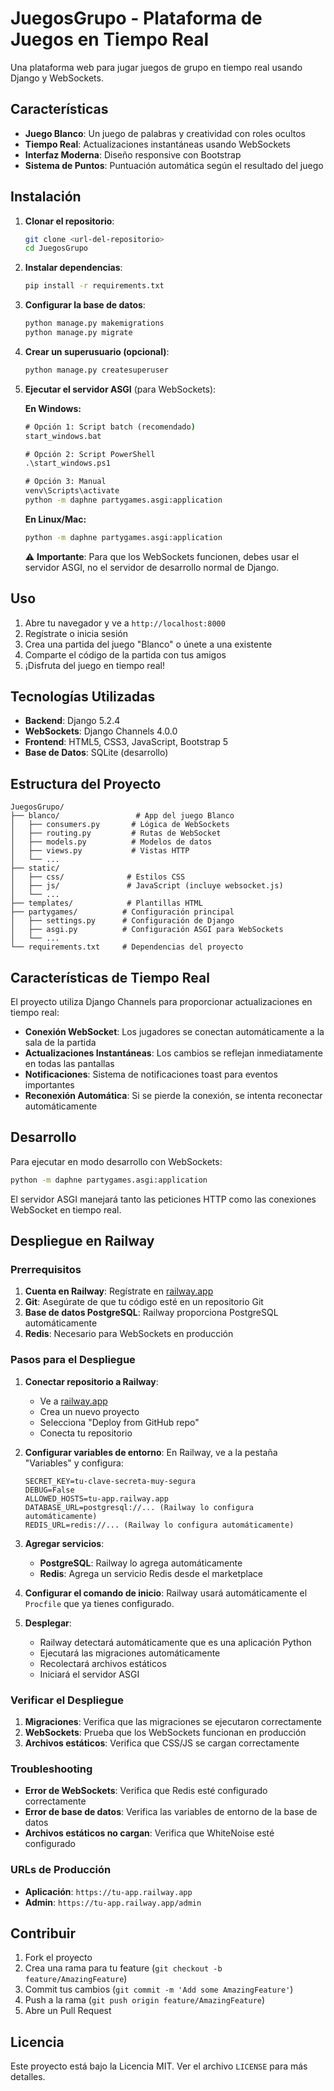 # JuegosGrupo - Plataforma de Juegos en Tiempo Real

Una plataforma web para jugar juegos de grupo en tiempo real usando Django y WebSockets.

## Características

- **Juego Blanco**: Un juego de palabras y creatividad con roles ocultos
- **Tiempo Real**: Actualizaciones instantáneas usando WebSockets
- **Interfaz Moderna**: Diseño responsive con Bootstrap
- **Sistema de Puntos**: Puntuación automática según el resultado del juego

## Instalación

1. **Clonar el repositorio**:
   ```bash
   git clone <url-del-repositorio>
   cd JuegosGrupo
   ```

2. **Instalar dependencias**:
   ```bash
   pip install -r requirements.txt
   ```

3. **Configurar la base de datos**:
   ```bash
   python manage.py makemigrations
   python manage.py migrate
   ```

4. **Crear un superusuario (opcional)**:
   ```bash
   python manage.py createsuperuser
   ```

5. **Ejecutar el servidor ASGI** (para WebSockets):

   **En Windows:**
   ```cmd
   # Opción 1: Script batch (recomendado)
   start_windows.bat
   
   # Opción 2: Script PowerShell
   .\start_windows.ps1
   
   # Opción 3: Manual
   venv\Scripts\activate
   python -m daphne partygames.asgi:application
   ```

   **En Linux/Mac:**
   ```bash
   python -m daphne partygames.asgi:application
   ```
   
   ⚠️ **Importante**: Para que los WebSockets funcionen, debes usar el servidor ASGI, no el servidor de desarrollo normal de Django.

## Uso

1. Abre tu navegador y ve a `http://localhost:8000`
2. Regístrate o inicia sesión
3. Crea una partida del juego "Blanco" o únete a una existente
4. Comparte el código de la partida con tus amigos
5. ¡Disfruta del juego en tiempo real!

## Tecnologías Utilizadas

- **Backend**: Django 5.2.4
- **WebSockets**: Django Channels 4.0.0
- **Frontend**: HTML5, CSS3, JavaScript, Bootstrap 5
- **Base de Datos**: SQLite (desarrollo)

## Estructura del Proyecto

```
JuegosGrupo/
├── blanco/                 # App del juego Blanco
│   ├── consumers.py       # Lógica de WebSockets
│   ├── routing.py         # Rutas de WebSocket
│   ├── models.py          # Modelos de datos
│   ├── views.py           # Vistas HTTP
│   └── ...
├── static/
│   ├── css/              # Estilos CSS
│   ├── js/               # JavaScript (incluye websocket.js)
│   └── ...
├── templates/            # Plantillas HTML
├── partygames/          # Configuración principal
│   ├── settings.py      # Configuración de Django
│   ├── asgi.py          # Configuración ASGI para WebSockets
│   └── ...
└── requirements.txt     # Dependencias del proyecto
```

## Características de Tiempo Real

El proyecto utiliza Django Channels para proporcionar actualizaciones en tiempo real:

- **Conexión WebSocket**: Los jugadores se conectan automáticamente a la sala de la partida
- **Actualizaciones Instantáneas**: Los cambios se reflejan inmediatamente en todas las pantallas
- **Notificaciones**: Sistema de notificaciones toast para eventos importantes
- **Reconexión Automática**: Si se pierde la conexión, se intenta reconectar automáticamente

## Desarrollo

Para ejecutar en modo desarrollo con WebSockets:

```bash
python -m daphne partygames.asgi:application
```

El servidor ASGI manejará tanto las peticiones HTTP como las conexiones WebSocket en tiempo real.

## Despliegue en Railway

### Prerrequisitos

1. **Cuenta en Railway**: Regístrate en [railway.app](https://railway.app)
2. **Git**: Asegúrate de que tu código esté en un repositorio Git
3. **Base de datos PostgreSQL**: Railway proporciona PostgreSQL automáticamente
4. **Redis**: Necesario para WebSockets en producción

### Pasos para el Despliegue

1. **Conectar repositorio a Railway**:
   - Ve a [railway.app](https://railway.app)
   - Crea un nuevo proyecto
   - Selecciona "Deploy from GitHub repo"
   - Conecta tu repositorio

2. **Configurar variables de entorno**:
   En Railway, ve a la pestaña "Variables" y configura:
   ```
   SECRET_KEY=tu-clave-secreta-muy-segura
   DEBUG=False
   ALLOWED_HOSTS=tu-app.railway.app
   DATABASE_URL=postgresql://... (Railway lo configura automáticamente)
   REDIS_URL=redis://... (Railway lo configura automáticamente)
   ```

3. **Agregar servicios**:
   - **PostgreSQL**: Railway lo agrega automáticamente
   - **Redis**: Agrega un servicio Redis desde el marketplace

4. **Configurar el comando de inicio**:
   Railway usará automáticamente el `Procfile` que ya tienes configurado.

5. **Desplegar**:
   - Railway detectará automáticamente que es una aplicación Python
   - Ejecutará las migraciones automáticamente
   - Recolectará archivos estáticos
   - Iniciará el servidor ASGI

### Verificar el Despliegue

1. **Migraciones**: Verifica que las migraciones se ejecutaron correctamente
2. **WebSockets**: Prueba que los WebSockets funcionan en producción
3. **Archivos estáticos**: Verifica que CSS/JS se cargan correctamente

### Troubleshooting

- **Error de WebSockets**: Verifica que Redis esté configurado correctamente
- **Error de base de datos**: Verifica las variables de entorno de la base de datos
- **Archivos estáticos no cargan**: Verifica que WhiteNoise esté configurado

### URLs de Producción

- **Aplicación**: `https://tu-app.railway.app`
- **Admin**: `https://tu-app.railway.app/admin`

## Contribuir

1. Fork el proyecto
2. Crea una rama para tu feature (`git checkout -b feature/AmazingFeature`)
3. Commit tus cambios (`git commit -m 'Add some AmazingFeature'`)
4. Push a la rama (`git push origin feature/AmazingFeature`)
5. Abre un Pull Request

## Licencia

Este proyecto está bajo la Licencia MIT. Ver el archivo `LICENSE` para más detalles. 